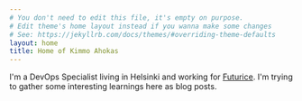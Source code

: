 ```yaml
---
# You don't need to edit this file, it's empty on purpose.
# Edit theme's home layout instead if you wanna make some changes
# See: https://jekyllrb.com/docs/themes/#overriding-theme-defaults
layout: home
title: Home of Kimmo Ahokas
---
```


I'm a DevOps Specialist living in Helsinki and working for [Futurice][futurice].
I'm trying to gather some interesting learnings here as blog posts.

[futurice]: https://futurice.com "Futurice"

